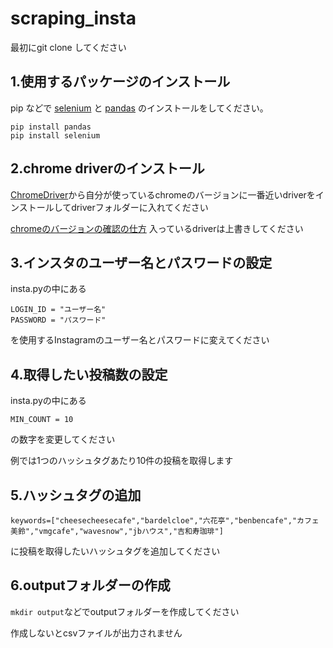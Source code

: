 # scraping_insta

最初にgit clone してください
## 1.使用するパッケージのインストール
pip などで [selenium](https://selenium-python.readthedocs.io/) と [pandas](https://pandas.pydata.org/) のインストールをしてください。
```
pip install pandas
pip install selenium
```

## 2.chrome driverのインストール
[ChromeDriver](https://chromedriver.chromium.org/downloads)から自分が使っているchromeのバージョンに一番近いdriverをインストールしてdriverフォルダーに入れてください

[chromeのバージョンの確認の仕方](https://www.google.com/intl/ja/chrome/update/)
入っているdriverは上書きしてください

## 3.インスタのユーザー名とパスワードの設定
insta.pyの中にある
```
LOGIN_ID = "ユーザー名"
PASSWORD = "パスワード"
```
を使用するInstagramのユーザー名とパスワードに変えてください


## 4.取得したい投稿数の設定
insta.pyの中にある
```
MIN_COUNT = 10
```
の数字を変更してください

例では1つのハッシュタグあたり10件の投稿を取得します

## 5.ハッシュタグの追加
```
keywords=["cheesecheesecafe","bardelcloe","六花亭","benbencafe","カフェ美鈴","vmgcafe","wavesnow","jbハウス","吉和寿珈琲"]
```
に投稿を取得したいハッシュタグを追加してください

## 6.outputフォルダーの作成
`mkdir output`などでoutputフォルダーを作成してください

作成しないとcsvファイルが出力されません
